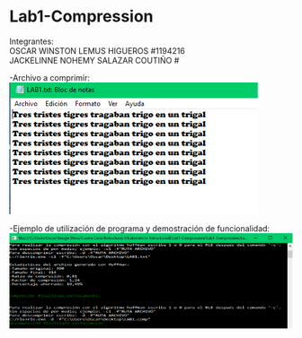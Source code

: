 # Lab1-Compression

Integrantes: <br /> 
OSCAR WINSTON LEMUS HIGUEROS #1194216 <br />
JACKELINNE NOHEMY SALAZAR COUTIÑO # <br />

-Archivo a comprimir: <br />
![alt text](https://github.com/oswilehi/Lab1-Compression/blob/master/Lab1-Compression/archivoParaComprimir.PNG)

-Ejemplo de utilización de programa y demostración de funcionalidad: <br />
![alt text](https://github.com/oswilehi/Lab1-Compression/blob/master/Lab1-Compression/ejemploLAB1.PNG)
